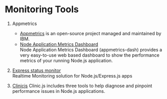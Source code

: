 # Monitoring Tools

1. Appmetrics  
   - [Appmetrics](https://github.com/RuntimeTools/appmetrics) is an open-source project managed and maintained by IBM.
   - [Node Application Metrics Dashboard](https://www.npmjs.com/package/appmetrics-dash)  
       Node Application Metrics Dashboard (appmetrics-dash) provides a very easy-to-use web based dashboard to show the
       performance metrics of your running Node.js application.
2. [Express status monitor](https://github.com/RafalWilinski/express-status-monitor)  
     Realtime Monitoring solution for Node.js/Express.js apps 
     
3. [Clinicjs](https://clinicjs.org/)
     Clinic.js includes three tools to help diagnose and pinpoint performance issues in Node.js applications.      
